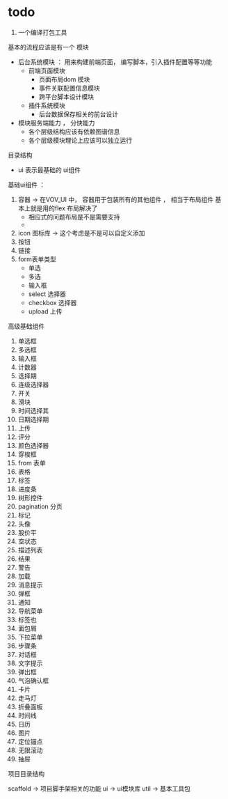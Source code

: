 # todo
1. 一个编译打包工具

基本的流程应该是有一个
模块
- 后台系统模块 ： 用来构建前端页面， 编写脚本，引入插件配置等等功能
  - 前端页面模块
    - 页面布局dom 模块
    - 事件关联配置信息模块
    - 跨平台脚本设计模块
  - 插件系统模块
    - 后台数据保存相关的前台设计
- 模块服务端能力 ， 分快能力
  - 各个层级结构应该有依赖图谱信息
  - 各个层级模块理论上应该可以独立运行

目录结构
- ui 表示最基础的 ui组件

基础ui组件 ：
1. 容器 -> 在VOV_UI 中， 容器用于包装所有的其他组件 ， 相当于布局组件 基本上就是用的flex 布局解决了
   - 相应式的问题布局是不是需要支持
   - 
2. icon 图标库 -> 这个考虑是不是可以自定义添加
3. 按钮
4. 链接
5. form表单类型
   - 单选
   - 多选
   - 输入框
   - select 选择器
   - checkbox 选择器
   - upload 上传


高级基础组件
1. 单选框
2. 多选框
3. 输入框
4. 计数器
5. 选择期
6. 连级选择器
7. 开关
8. 滑块
9. 时间选择其
10. 日期选择期
11. 上传
12. 评分
13. 颜色选择器
14. 穿梭框
15. from 表单
16. 表格
17. 标签
18. 进度条
19. 树形控件
20. pagination 分页
21. 标记
22. 头像
23. 股价平
24. 空状态
25. 描述列表
26. 结果
27. 警告
28. 加载
29. 消息提示
30. 弹框
31. 通知
32. 导航菜单
33. 标签也
34. 面包屑
35. 下拉菜单
36. 步骤条
37. 对话框
38. 文字提示
39. 弹出框
40. 气泡确认框
41. 卡片
42. 走马灯
43. 折叠面板
44. 时间线
45. 日历
46. 图片
47. 定位锚点
48. 无限滚动
49. 抽屉

项目目录结构

scaffold -> 项目脚手架相关的功能
ui -> ui模块库
util -> 基本工具包